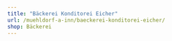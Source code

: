```yaml
---
title: "Bäckerei Konditorei Eicher"
url: /muehldorf-a-inn/baeckerei-konditorei-eicher/
shop: Bäckerei
---
```

